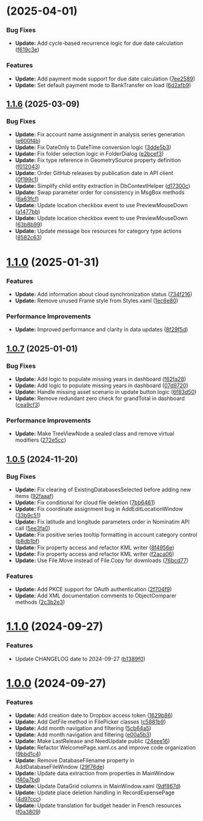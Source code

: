 # [](https://github.com/TheR7angelo/MyExpenses/compare/v1.1.6...v) (2025-04-01)


### Bug Fixes

* **Update:** Add cycle-based recurrence logic for due date calculation ([f619c3e](https://github.com/TheR7angelo/MyExpenses/commit/f619c3e3755a5adc941d71f345a37b407e37f3f5))


### Features

* **Update:** Add payment mode support for due date calculation ([7ee2589](https://github.com/TheR7angelo/MyExpenses/commit/7ee2589b4e92373771f6cbd2ea646ae35b131e57))
* **Update:** Set default payment mode to BankTransfer on load ([6d2afb9](https://github.com/TheR7angelo/MyExpenses/commit/6d2afb90cf967e52d5a5587ae5ac184a0562a122))



## [1.1.6](https://github.com/TheR7angelo/MyExpenses/compare/v1.0.7...v1.1.6) (2025-03-09)


### Bug Fixes

* **Update:** Fix account name assignment in analysis series generation ([e600f4b](https://github.com/TheR7angelo/MyExpenses/commit/e600f4b946f2f46e18104a42eed27a00c894db66))
* **Update:** Fix DateOnly to DateTime conversion logic ([3dde5b3](https://github.com/TheR7angelo/MyExpenses/commit/3dde5b3b0c3edbb269dc94083bbf62bab480b003))
* **Update:** Fix folder selection logic in FolderDialog ([e2bcef3](https://github.com/TheR7angelo/MyExpenses/commit/e2bcef3a065e8dc34d26ff50db31e275f4b7b8ba))
* **Update:** Fix type reference in GeometrySource property definition ([f012043](https://github.com/TheR7angelo/MyExpenses/commit/f0120432d44469090ae10ff882c6dbe8978eadf4))
* **Update:** Order GitHub releases by publication date in API client ([0f199c1](https://github.com/TheR7angelo/MyExpenses/commit/0f199c1c9d70123b6b9105a8d1398abfee6b5b05))
* **Update:** Simplify child entity extraction in DbContextHelper ([d17300c](https://github.com/TheR7angelo/MyExpenses/commit/d17300cb2e3ad5f72f3f335c4b0cda69f1843c1e))
* **Update:** Swap parameter order for consistency in MsgBox methods ([6a63fcf](https://github.com/TheR7angelo/MyExpenses/commit/6a63fcfa718bab890062676940fb238c22f4640f))
* **Update:** Update location checkbox event to use PreviewMouseDown ([a1477bb](https://github.com/TheR7angelo/MyExpenses/commit/a1477bbb5670fd02b7167f6b1f2246671bb25a96))
* **Update:** Update location checkbox event to use PreviewMouseDown ([63b8b99](https://github.com/TheR7angelo/MyExpenses/commit/63b8b9926e73beb4c6e087a169087477d57277cd))
* **Update:** Update message box resources for category type actions ([8582c63](https://github.com/TheR7angelo/MyExpenses/commit/8582c63cb3f89c592b3377fa98b4b92253421ce0))



# [1.1.0](https://github.com/TheR7angelo/MyExpenses/compare/v1.0.7...1.1.0) (2025-01-31)


### Features

* **Update:** Add information about cloud synchronization status ([734f216](https://github.com/TheR7angelo/MyExpenses/commit/734f21618faa397df1fa284847dc9f0413805ba9))
* **Update:** Remove unused Frame style from Styles.xaml ([1ec6e80](https://github.com/TheR7angelo/MyExpenses/commit/1ec6e80143625a3e8235ff0a857b37539362f666))


### Performance Improvements

* **Update:** Improved performance and clarity in data updates ([8f29f5d](https://github.com/TheR7angelo/MyExpenses/commit/8f29f5da48333bc82911074222c8aa148f74bb93))



## [1.0.7](https://github.com/TheR7angelo/MyExpenses/compare/v1.0.5...v1.0.7) (2025-01-01)


### Bug Fixes

* **Update:** Add logic to populate missing years in dashboard ([f62fa28](https://github.com/TheR7angelo/MyExpenses/commit/f62fa2890d16587344c63b148630cc15d9512ef8))
* **Update:** Add logic to populate missing years in dashboard ([07d9720](https://github.com/TheR7angelo/MyExpenses/commit/07d97203fd4871cf6722de5e44f817e597088d82))
* **Update:** Handle missing asset scenario in update button logic ([6f83d50](https://github.com/TheR7angelo/MyExpenses/commit/6f83d50d3fab85db728d3a50e75cbede8a9645e8))
* **Update:** Remove redundant zero check for grandTotal in dashboard ([cea9cf3](https://github.com/TheR7angelo/MyExpenses/commit/cea9cf33fbce7592cf338fa091508835746fc236))


### Performance Improvements

* **Update:** Make TreeViewNode a sealed class and remove virtual modifiers ([272e5cc](https://github.com/TheR7angelo/MyExpenses/commit/272e5cc3235b6b450787cb2e63c038513472b727))



## [1.0.5](https://github.com/TheR7angelo/MyExpenses/compare/v1.1.0...v1.0.5) (2024-11-20)


### Bug Fixes

* **Update:** Fix clearing of ExistingDatabasesSelected before adding new items ([92faaaf](https://github.com/TheR7angelo/MyExpenses/commit/92faaaf2b6021e524f1966d8100887cfd971ebbc))
* **Update:** Fix conditional for cloud file deletion ([7bb6461](https://github.com/TheR7angelo/MyExpenses/commit/7bb646120b1d62a778736f90dcb0e0bf7b4dff72))
* **Update:** Fix coordinate assignment bug in AddEditLocationWindow ([33b9c51](https://github.com/TheR7angelo/MyExpenses/commit/33b9c5196673519f37da55e239f1e2817ae3cf43))
* **Update:** Fix latitude and longitude parameters order in Nominatim API call ([5ee3fa0](https://github.com/TheR7angelo/MyExpenses/commit/5ee3fa04961228a5840c60741e02bec630252dc2))
* **Update:** Fix positive series tooltip formatting in account category control ([b8db1bf](https://github.com/TheR7angelo/MyExpenses/commit/b8db1bfce6874f3f6c9bcb99e9631abe85abbb59))
* **Update:** Fix property access and refactor KML writer ([8f4956e](https://github.com/TheR7angelo/MyExpenses/commit/8f4956ed537c567e24f6a8b736c6b0baae4c3867))
* **Update:** Fix property access and refactor KML writer ([f2aca06](https://github.com/TheR7angelo/MyExpenses/commit/f2aca061cabd161f425bce62c37fb09e70752e05))
* **Update:** Use File.Move instead of File.Copy for downloads ([76bcd77](https://github.com/TheR7angelo/MyExpenses/commit/76bcd7767a9c9bf57ce1e9964ecefb236e21c50d))


### Features

* **Update:** Add PKCE support for OAuth authentication ([2f704f9](https://github.com/TheR7angelo/MyExpenses/commit/2f704f99b37202b9c1e694e6e2183a3e46db3d52))
* **Update:** Add XML documentation comments to ObjectComparer methods ([2c3b2e3](https://github.com/TheR7angelo/MyExpenses/commit/2c3b2e3384e9143104f5fc575a804e571a6394b4))



# [1.1.0](https://github.com/TheR7angelo/MyExpenses/compare/v1.0.0...v1.1.0) (2024-09-27)


### Features

* Update CHANGELOG date to 2024-09-27 ([b1389f0](https://github.com/TheR7angelo/MyExpenses/commit/b1389f0d37f6e94c3bac012b2dc5ad665956a8ca))



# [1.0.0](https://github.com/TheR7angelo/MyExpenses/compare/f40a7bd6e315457a5143c7481a07ef90befea7eb...v1.0.0) (2024-09-27)


### Features

* **Update:** Add creation date to Dropbox access token ([1629b86](https://github.com/TheR7angelo/MyExpenses/commit/1629b8680f827a963643ed249493f7cc76c2e3d7))
* **Update:** Add GetFile method in FilePicker classes ([c5881b9](https://github.com/TheR7angelo/MyExpenses/commit/c5881b92a07c55cc6becbc30d05aa229918e562d))
* **Update:** Add month navigation and filtering ([5cb64a5](https://github.com/TheR7angelo/MyExpenses/commit/5cb64a5823ced9e81439129811d70a45c86f3ea6))
* **Update:** Add month navigation and filtering ([e00a5b3](https://github.com/TheR7angelo/MyExpenses/commit/e00a5b36a14b39ea623092a2d66cdca90fd1262c))
* **Update:** Make LastRelease and NeedUpdate public ([24eee16](https://github.com/TheR7angelo/MyExpenses/commit/24eee1645cc43bcfa099e923c58ca75ad25658b2))
* **Update:** Refactor WelcomePage.xaml.cs and improve code organization ([9bbd1c4](https://github.com/TheR7angelo/MyExpenses/commit/9bbd1c40c754a128f95317dd25447dcdb70a8b70))
* **Update:** Remove DatabaseFilename property in AddDatabaseFileWindow ([29f76de](https://github.com/TheR7angelo/MyExpenses/commit/29f76deea2719d9b4518db64499a5eade1b99b86))
* **Update:** Update data extraction from properties in MainWindow ([f40a7bd](https://github.com/TheR7angelo/MyExpenses/commit/f40a7bd6e315457a5143c7481a07ef90befea7eb))
* **Update:** Update DataGrid columns in MainWindow.xaml ([9df867d](https://github.com/TheR7angelo/MyExpenses/commit/9df867d096bcdb001c565c4e7d0322e53d9cdeb5))
* **Update:** Update place deletion handling in RecordExpensePage ([4d97ccc](https://github.com/TheR7angelo/MyExpenses/commit/4d97ccc6d2b7f072ddb618e66ec59492de77dbb4))
* **Update:** Update translation for budget header in French resources ([f0a3809](https://github.com/TheR7angelo/MyExpenses/commit/f0a3809f7cd5e1fb42b20886191600ced894430e))



